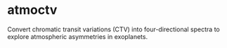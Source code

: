 # atmoctv
Convert chromatic transit variations (CTV) into four-directional spectra to explore atmospheric asymmetries in exoplanets.